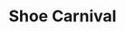 ---
title: "Shoe Carnival"
url: /huntsville/shoe-carnival-university-drive-northwest/
shop: shoes
---